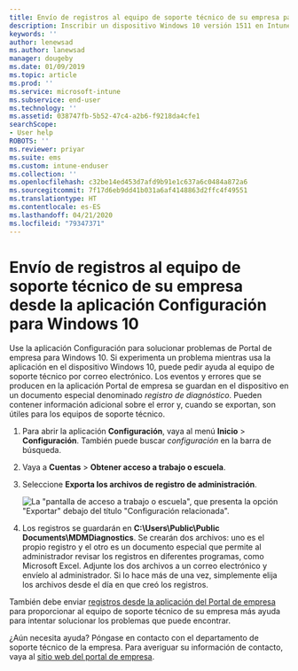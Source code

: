 ```yaml
---
title: Envío de registros al equipo de soporte técnico de su empresa para dispositivos Windows 10 | Microsoft Docs
description: Inscribir un dispositivo Windows 10 versión 1511 en Intune
keywords: ''
author: lenewsad
ms.author: lanewsad
manager: dougeby
ms.date: 01/09/2019
ms.topic: article
ms.prod: ''
ms.service: microsoft-intune
ms.subservice: end-user
ms.technology: ''
ms.assetid: 038747fb-5b52-47c4-a2b6-f9218da4cfe1
searchScope:
- User help
ROBOTS: ''
ms.reviewer: priyar
ms.suite: ems
ms.custom: intune-enduser
ms.collection: ''
ms.openlocfilehash: c32be14ed453d7afd9b91e1c637a6c0484a872a6
ms.sourcegitcommit: 7f17d6eb9dd41b031a6af4148863d2ffc4f49551
ms.translationtype: HT
ms.contentlocale: es-ES
ms.lasthandoff: 04/21/2020
ms.locfileid: "79347371"
---
```

# <a name="send-logs-to-your-company-support-from-the-settings-app-for-windows-10"></a>Envío de registros al equipo de soporte técnico de su empresa desde la aplicación Configuración para Windows 10

Use la aplicación Configuración para solucionar problemas de Portal de empresa para Windows 10. Si experimenta un problema mientras usa la aplicación en el dispositivo Windows 10, puede pedir ayuda al equipo de soporte técnico por correo electrónico. Los eventos y errores que se producen en la aplicación Portal de empresa se guardan en el dispositivo en un documento especial denominado _registro de diagnóstico_. Pueden contener información adicional sobre el error y, cuando se exportan, son útiles para los equipos de soporte técnico.

1. Para abrir la aplicación **Configuración**, vaya al menú **Inicio** > **Configuración**. También puede buscar *configuración* en la barra de búsqueda.
2. Vaya a **Cuentas** > **Obtener acceso a trabajo o escuela**.
3. Seleccione **Exporta los archivos de registro de administración**.

   ![La "pantalla de acceso a trabajo o escuela", que presenta la opción "Exportar" debajo del título "Configuración relacionada".](./media/w10-export-logs.png)

4. Los registros se guardarán en **C:\Users\Public\Public Documents\MDMDiagnostics**. Se crearán dos archivos: uno es el propio registro y el otro es un documento especial que permite al administrador revisar los registros en diferentes programas, como Microsoft Excel. Adjunte los dos archivos a un correo electrónico y envíelo al administrador. Si lo hace más de una vez, simplemente elija los archivos desde el día en que creó los registros. 

También debe enviar [registros desde la aplicación del Portal de empresa](send-logs-to-your-it-admin-cp-windows.md) para proporcionar al equipo de soporte técnico de su empresa más ayuda para intentar solucionar los problemas que puede encontrar. 

¿Aún necesita ayuda? Póngase en contacto con el departamento de soporte técnico de la empresa. Para averiguar su información de contacto, vaya al [sitio web del portal de empresa](https://go.microsoft.com/fwlink/?linkid=2010980).
